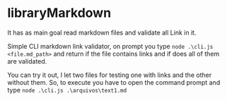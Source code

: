 # libraryMarkdown
It has as main goal read markdown files and validate all Link in it.

Simple CLI markdown link validator, on prompt you type 
`node .\cli.js <file.md_path>` and return if the file contains links and if does all of them are validated.

You can try it out, I let two files for testing one with links and the other without them. So, to execute you have to open the command prompt and type
`node .\cli.js .\arquivos\text1.md`
